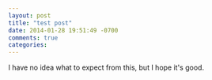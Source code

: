 ```yaml
---
layout: post
title: "test post"
date: 2014-01-28 19:51:49 -0700
comments: true
categories: 
---
```


I have no idea what to expect from this, but I hope it's good.
